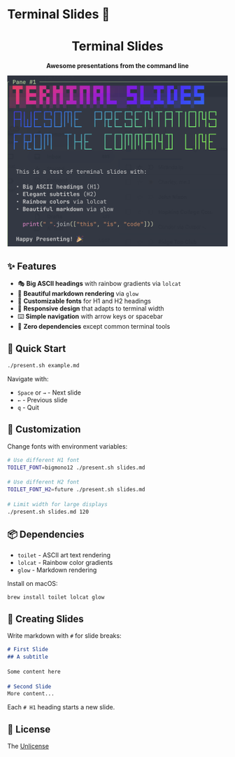 # Terminal Slides 🎨
<h1 align="center">
Terminal Slides
</h1>

<p align="center">
  <strong>Awesome presentations from the command line</strong>
</p>

<p align="center">
  <img src="./doc/screenshot.png" alt="Terminal Slides Demo" width="800">
</p>

## ✨ Features

- 🎭 **Big ASCII headings** with rainbow gradients via `lolcat`
- 📝 **Beautiful markdown rendering** via `glow`
- 🎨 **Customizable fonts** for H1 and H2 headings
- 📏 **Responsive design** that adapts to terminal width
- ⌨️ **Simple navigation** with arrow keys or spacebar
- 🚀 **Zero dependencies** except common terminal tools

## 🚀 Quick Start

```bash
./present.sh example.md
```

Navigate with:
- `Space` or `→` - Next slide
- `←` - Previous slide
- `q` - Quit

## 🎨 Customization

Change fonts with environment variables:

```bash
# Use different H1 font
TOILET_FONT=bigmono12 ./present.sh slides.md

# Use different H2 font
TOILET_FONT_H2=future ./present.sh slides.md

# Limit width for large displays
./present.sh slides.md 120
```

## 📦 Dependencies

- `toilet` - ASCII art text rendering
- `lolcat` - Rainbow color gradients
- `glow` - Markdown rendering

Install on macOS:
```bash
brew install toilet lolcat glow
```

## 📝 Creating Slides

Write markdown with `#` for slide breaks:

```markdown
# First Slide
## A subtitle

Some content here

# Second Slide
More content...
```

Each `# H1` heading starts a new slide.

## 📄 License

The [Unlicense](https://unlicense.org)
